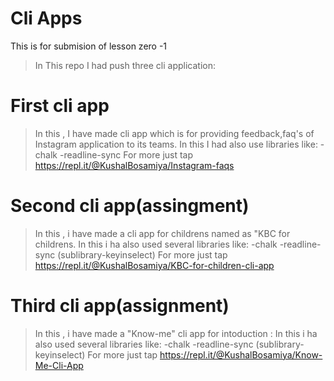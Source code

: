 # Cli Apps
This is for submision of lesson zero -1

>In This repo I had push three cli application:

# First cli app
> In this , I have made cli app which is for providing feedback,faq's of Instagram application to its teams.
> In this I had also use libraries like:
-chalk
-readline-sync
> For more just tap https://repl.it/@KushalBosamiya/Instagram-faqs

# Second cli app(assingment)
> In this , i have made a cli app for childrens named as "KBC  for childrens.
> In this i ha also used several libraries like:
-chalk
-readline-sync (sublibrary-keyinselect)
> For more just tap https://repl.it/@KushalBosamiya/KBC-for-children-cli-app

# Third cli app(assignment)
> In this , i have made a "Know-me" cli app for intoduction :
> In this i ha also used several libraries like:
-chalk
-readline-sync (sublibrary-keyinselect)
> For more just tap https://repl.it/@KushalBosamiya/Know-Me-Cli-App


